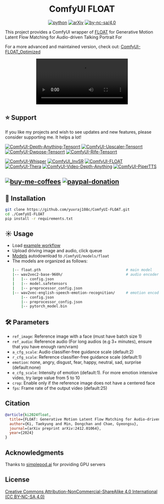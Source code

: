 <div align="center">

# ComfyUI FLOAT 

[![python](https://img.shields.io/badge/python-3.10.12-green)](https://www.python.org/downloads/release/python-31012/)
[![arXiv](https://img.shields.io/badge/arXiv%20paper-2412.09013-b31b1b.svg)](https://arxiv.org/abs/2412.01064) 
[![by-nc-sa/4.0](https://img.shields.io/badge/license-CC--BY--NC--SA--4.0-lightgrey)](https://creativecommons.org/licenses/by-nc-sa/4.0/deed.en)

</div>

This project provides a ComfyUI wrapper of [FLOAT](https://github.com/deepbrainai-research/float) for Generative Motion Latent Flow Matching for Audio-driven Talking Portrait
For 

For a more advanced and maintained version, check out: [ComfyUI-FLOAT_Optimized](https://github.com/set-soft/ComfyUI-FLOAT_Optimized)

<div align="center">
  <video src="https://github.com/user-attachments/assets/36626b4a-d3e5-4db9-87a7-ca0e949daee0" />
</div> 


## ⭐ Support
If you like my projects and wish to see updates and new features, please consider supporting me. It helps a lot! 

[![ComfyUI-Depth-Anything-Tensorrt](https://img.shields.io/badge/ComfyUI--Depth--Anything--Tensorrt-blue?style=flat-square)](https://github.com/yuvraj108c/ComfyUI-Depth-Anything-Tensorrt)
[![ComfyUI-Upscaler-Tensorrt](https://img.shields.io/badge/ComfyUI--Upscaler--Tensorrt-blue?style=flat-square)](https://github.com/yuvraj108c/ComfyUI-Upscaler-Tensorrt)
[![ComfyUI-Dwpose-Tensorrt](https://img.shields.io/badge/ComfyUI--Dwpose--Tensorrt-blue?style=flat-square)](https://github.com/yuvraj108c/ComfyUI-Dwpose-Tensorrt)
[![ComfyUI-Rife-Tensorrt](https://img.shields.io/badge/ComfyUI--Rife--Tensorrt-blue?style=flat-square)](https://github.com/yuvraj108c/ComfyUI-Rife-Tensorrt)

[![ComfyUI-Whisper](https://img.shields.io/badge/ComfyUI--Whisper-gray?style=flat-square)](https://github.com/yuvraj108c/ComfyUI-Whisper)
[![ComfyUI_InvSR](https://img.shields.io/badge/ComfyUI__InvSR-gray?style=flat-square)](https://github.com/yuvraj108c/ComfyUI_InvSR)
[![ComfyUI-FLOAT](https://img.shields.io/badge/ComfyUI--FLOAT-gray?style=flat-square)](https://github.com/yuvraj108c/ComfyUI-FLOAT)
[![ComfyUI-Thera](https://img.shields.io/badge/ComfyUI--Thera-gray?style=flat-square)](https://github.com/yuvraj108c/ComfyUI-Thera)
[![ComfyUI-Video-Depth-Anything](https://img.shields.io/badge/ComfyUI--Video--Depth--Anything-gray?style=flat-square)](https://github.com/yuvraj108c/ComfyUI-Video-Depth-Anything)
[![ComfyUI-PiperTTS](https://img.shields.io/badge/ComfyUI--PiperTTS-gray?style=flat-square)](https://github.com/yuvraj108c/ComfyUI-PiperTTS)

[![buy-me-coffees](https://i.imgur.com/3MDbAtw.png)](https://www.buymeacoffee.com/yuvraj108cZ)
[![paypal-donation](https://i.imgur.com/w5jjubk.png)](https://paypal.me/yuvraj108c)
---

## 🚀 Installation

```bash
git clone https://github.com/yuvraj108c/ComfyUI-FLOAT.git
cd ./ComfyUI-FLOAT
pip install -r requirements.txt
```

## ☀️ Usage

- Load [example workflow](float_workflow.json) 
- Upload driving image and audio, click queue
- [Models](https://huggingface.co/yuvraj108c/float/tree/main) autodownload to `/ComfyUI/models/float`
- The models are organized as follows:
    ```.bash
    |-- float.pth                                       # main model
    |-- wav2vec2-base-960h/                             # audio encoder
    |   |-- config.json
    |   |-- model.safetensors
    |   |-- preprocessor_config.json
    |-- wav2vec-english-speech-emotion-recognition/     # emotion encoder
        |-- config.json
        |-- preprocessor_config.json
        |-- pytorch_model.bin

## 🛠️ Parameters
- `ref_image`: Reference image with a face (must have batch size 1)
- `ref_audio`: Reference audio (For long audios (e.g 3+ minutes), ensure that you have enough ram/vram)
- `a_cfg_scale`: Audio classifier-free guidance scale (default:2)
- `r_cfg_scale`: Reference classifier-free guidance scale (default:1)
- `emotion`: none, angry, disgust, fear, happy, neutral, sad, surprise (default:none)
- `e_cfg_scale`: Intensity of emotion (default:1). For more emotion intensive video, try large value from 5 to 10
- `crop`: Enable only if the reference image does not have a centered face
- `fps`: Frame rate of the output video (default:25)

   
## Citation
```bibtex
@article{ki2024float,
  title={FLOAT: Generative Motion Latent Flow Matching for Audio-driven Talking Portrait},
  author={Ki, Taekyung and Min, Dongchan and Chae, Gyeongsu},
  journal={arXiv preprint arXiv:2412.01064},
  year={2024}
}
```

## Acknowledgments
Thanks to [simplepod.ai](https://simplepod.ai/) for providing GPU servers

## License

[Creative Commons Attribution-NonCommercial-ShareAlike 4.0 International (CC BY-NC-SA 4.0)](https://creativecommons.org/licenses/by-nc-sa/4.0/)